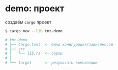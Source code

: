 
# demo: проект

создаём `cargo` проект
```bash
$ cargo new --lib tnt-demo

# tnt-demo
# ├── Cargo.toml  <- билд конигурация/зависимости
# ├── src
# │   └── lib.rs  <- сорсы
# │
# └── target      <- результаты компиляции
```

























